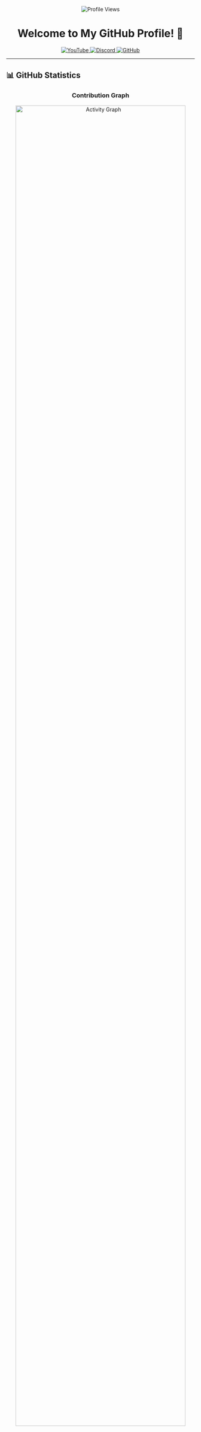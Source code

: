 <p align="center">
  <img src="https://profile-counter.glitch.me/EXA-Hub/count.svg" alt="Profile Views" />
</p>

<h1 align="center">Welcome to My GitHub Profile! 👋</h1>

<p align="center">
  <a href="https://youtube.com/exatube" target="_blank">
    <img src="https://img.shields.io/badge/YouTube-FF0000?style=for-the-badge&logo=youtube&logoColor=white" alt="YouTube" />
  </a>
  <a href="https://discord.gg/ejYNZwDVHH" target="_blank">
    <img src="https://img.shields.io/badge/Discord-5865F2?style=for-the-badge&logo=discord&logoColor=white" alt="Discord" />
  </a>
  <a href="https://github.com/EXA-Hub" target="_blank">
    <img src="https://img.shields.io/badge/GitHub-100000?style=for-the-badge&logo=github&logoColor=white" alt="GitHub" />
  </a>
</p>

---

## 📊 GitHub Statistics

<div align="center">

### Contribution Graph
<img src="https://github-readme-activity-graph.vercel.app/graph?username=EXA-Hub&theme=tokyo-night&hide_border=true&custom_title=Contribution%20Graph" width="95%" alt="Activity Graph">

### GitHub Stats & Streak
<p align="center">
  <img src="https://github-readme-stats.vercel.app/api?username=EXA-Hub&show_icons=true&theme=tokyonight&hide_border=true&include_all_commits=true&count_private=true&card_width=495" width="49%" alt="Stats"/>
  <img src="https://github-readme-streak-stats.herokuapp.com/?user=EXA-Hub&theme=tokyonight&hide_border=true" width="49%" alt="Streak"/>
</p>

### Languages & Productivity
<p align="center">
  <img src="https://github-readme-stats.vercel.app/api/top-langs/?username=EXA-Hub&theme=tokyonight&hide_border=true&layout=compact&langs_count=8&card_width=375" width="31%" alt="Top Languages"/>
  <img src="https://github-profile-summary-cards.vercel.app/api/cards/productive-time?username=EXA-Hub&theme=tokyonight&utcOffset=8" width="31%" alt="Productivity"/>
  <img src="https://github-profile-summary-cards.vercel.app/api/cards/repos-per-language?username=EXA-Hub&theme=tokyonight" width="31%" alt="Repos per Language"/>
</p>

</div>

---

## 🛠️ Tech Stack

### Programming Languages
<p>
  <img src="https://img.shields.io/badge/Python-3776AB?logo=python&logoColor=white" alt="Python" />
  <img src="https://img.shields.io/badge/JavaScript-F7DF1E?logo=javascript&logoColor=black" alt="JavaScript" />
  <img src="https://img.shields.io/badge/TypeScript-3178C6?logo=typescript&logoColor=white" alt="TypeScript" />
  <img src="https://img.shields.io/badge/C%23-239120?logo=c-sharp&logoColor=white" alt="C#" />
  <img src="https://img.shields.io/badge/Java-007396?logo=java&logoColor=white" alt="Java" />
  <img src="https://img.shields.io/badge/HTML-E34F26?logo=html5&logoColor=white" alt="HTML" />
  <img src="https://img.shields.io/badge/CSS-1572B6?logo=css3&logoColor=white" alt="CSS" />
  <img src="https://img.shields.io/badge/SQL-4479A1?logo=postgresql&logoColor=white" alt="SQL" />
</p>

### Frameworks & Libraries
<p>
  <img src="https://img.shields.io/badge/React-20232A?logo=react&logoColor=61DAFB" alt="React" />
  <img src="https://img.shields.io/badge/Node.js-339933?logo=node.js&logoColor=white" alt="Node.js" />
  <img src="https://img.shields.io/badge/Express.js-000000?logo=express&logoColor=white" alt="Express.js" />
  <img src="https://img.shields.io/badge/Flask-000000?logo=flask&logoColor=white" alt="Flask" />
  <img src="https://img.shields.io/badge/Bootstrap-7952B3?logo=bootstrap&logoColor=white" alt="Bootstrap" />
</p>

### Tools & Platforms
<p>
  <img src="https://img.shields.io/badge/Git-F05032?logo=git&logoColor=white" alt="Git" />
  <img src="https://img.shields.io/badge/GitHub-181717?logo=github&logoColor=white" alt="GitHub" />
  <img src="https://img.shields.io/badge/Visual_Studio_Code-007ACC?logo=visual-studio-code&logoColor=white" alt="VS Code" />
  <img src="https://img.shields.io/badge/Docker-2496ED?logo=docker&logoColor=white" alt="Docker" />
  <img src="https://img.shields.io/badge/Heroku-430098?logo=heroku&logoColor=white" alt="Heroku" />
</p>

---

## 📌 Featured Projects

Here are some of my notable projects:

- **[Project 1](https://github.com/EXA-Hub/project1)** - A brief description of the project.
- **[Project 2](https://github.com/EXA-Hub/project2)** - A brief description of the project.
- **[Project 3](https://github.com/EXA-Hub/project3)** - A brief description of the project.

---

## 📫 Let's Connect!

<p align="center">
  <a href="https://www.youtube.com/c/exatube" target="_blank">
    <img src="https://img.shields.io/badge/YouTube-FF0000?style=for-the-badge&logo=youtube&logoColor=white" alt="YouTube" />
  </a>
  <a href="https://discord.gg/ejYNZwDVHH" target="_blank">
    <img src="https://img.shields.io/badge/Discord-5865F2?style=for-the-badge&logo=discord&logoColor=white" alt="Discord" />
  </a>
  <a href="https://github.com/EXA-Hub" target="_blank">
    <img src="https://img.shields.io/badge/GitHub-100000?style=for-the-badge&logo=github&logoColor=white" alt="GitHub" />
  </a>
</p>

---

<p align="center">
  <img src="https://github-profile-trophy.vercel.app/?username=EXA-Hub&theme=dracula&margin-w=15&margin-h=15&no-frame=true" alt="GitHub Trophies" />
</p>
